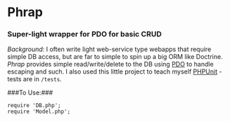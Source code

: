 # Phrap
### Super-light wrapper for PDO for basic CRUD

*Background:* I often write light web-service type webapps that require simple DB access, but are far to simple to spin up a big ORM like Doctrine. *Phrap* provides simple read/write/delete to the DB using [PDO](http://us.php.net/manual/en/book.pdo.php) to handle escaping and such. I also used this little project to teach myself [PHPUnit](https://github.com/sebastianbergmann/phpunit/) - tests are in `/tests`.

###To Use:###

```
require 'DB.php';
require 'Model.php';
```